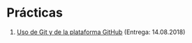 # Prácticas

1. [Uso de Git y de la plataforma GitHub](./1/README.md) (Entrega:
   14.08.2018)
<!-- 2. [Depuración por trazas](./2/README.md) (Entrega: xx.xx.2018) -->
<!-- 3. [Ramas paralelas de desarrollo](./3/README.md) (Entrega: xx.xx.2018) -->
